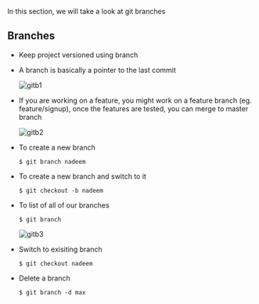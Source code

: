 
 
In this section, we will take a look at git branches

## Branches
- Keep project versioned using branch
- A branch is basically a pointer to the last commit
  
  ![gitb1](../../images/gitb1.PNG)
  
- If you are working on a feature, you might work on a feature branch (eg. feature/signup), once the features are tested, you can merge to master branch

  ![gitb2](../../images/gitb2.PNG)
  
- To create a new branch
  ```
  $ git branch nadeem
  ```
  
- To create a new branch and switch to it
  ```
  $ git checkout -b nadeem
  ```
  
- To list of all of our branches
  ```
  $ git branch
  ```
  
  ![gitb3](../../images/gitb3.PNG)
  
- Switch to exisiting branch
  ```
  $ git checkout nadeem
  ```

- Delete a branch
  ```
  $ git branch -d max
  ```
  
  
